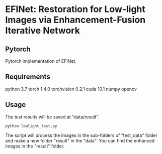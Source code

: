 # EFINet: Restoration for Low-light Images via Enhancement-Fusion Iterative Network
## Pytorch
Pytorch implementation of EFINet.

## Requirements
python 3.7
torch 1.4.0
torchvision 0.2.1
cuda 10.1
numpy
opencv

## Usage
The test results will be saved at "data/result".
```key
python lowlight_test.py
```  
The script will process the images in the sub-folders of "test_data" folder and make a new folder "result" in the "data". You can find the enhanced images in the "result" folder.

